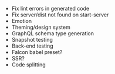 * Fix lint errors in generated code
* Fix server/dist not found on start-server
* Emotion
* Theming/design system
* GraphQL schema type generation
* Snapshot testing
* Back-end testing
* Falcon babel preset?
* SSR?
* Code splitting
